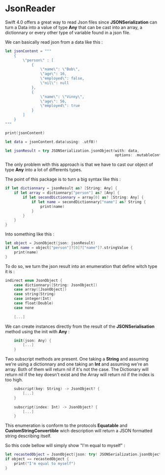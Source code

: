# JsonReader

Swift 4.0 offers a great way to read Json files since **JSONSerialization** can turn a Data into a value of type **Any** that can be cast into an array, a dictionnary or every other type of variable found in a json file.

We can basically read json from a data like this :

```swift
let jsonContent = """
    {
        \"person\" : [
            {
                \"name\": \"Bob\",
                \"age\": 16,
                \"employed\": false,
                \"nil\": null
            },
            {
                \"name\": \"Vinny\",
                \"age\": 56,
                \"employed\": true
            }
        ]
    }
"""

print(jsonContent)

let data = jsonContent.data(using: .utf8)!

let jsonResult = try JSONSerialization.jsonObject(with: data,
                                                  options: .mutableContainers)
```

The only problem with this approach is that we have to cast our object of type **Any** into a lot of differents types.

The point of this package is to turn a big syntax like this :

```swift
if let dictionnary = jsonResult as? [String: Any] {
    if let array = dictionnary["person"] as? [Any] {
        if let secondDictionnary = array[0] as? [String: Any] {
            if let name = secondDictionnary["name"] as? String {
                print(name)
            }
        }
    }
}
```

Into something like this :

```swift
let object = JsonObject(json: jsonResult)
if let name = object["person"]?[0]?["name"]?.stringValue {
    print(name)
}
```

To do so, we turn the json result into an enumeration that define witch type it is :
```swift
indirect enum JsonObject {
    case dictionnary([String: JsonObject])
    case array([JsonObject])
    case string(String)
    case integer(Int)
    case float(Double)
    case none
    
    [...]
```

We can create instances directly from the result of the **JSONSerialisation** method using the init with **Any** :

```swift
    init(json: Any) {
        [...]
    }
```

Two subscript methods are present. One taking a **String** and assuming we're using a dictionnary and one taking an **Int** and assuming we're an array. Both of them will return nil if it's not the case.
The Dictionary will return nil if the key doesn't exist and the Array will return nil if the index is too high.

```swift
    subscript(key: String) -> JsonObject? {
        [...]
    }
    
    subscript(index: Int) -> JsonObject? {
        [...]
    }
```

This enumeration is conform to the protocols **Equatable** and **CustomStringConvertible** wich description will return a JSON formatted string describing itself.

So this code bellow will simply show "I'm equal to myself" :

```swift
let recastedObject = JsonObject(json: try! JSONSerialization.jsonObject(with: object.description.data(using: .utf8)!, options: .allowFragments))
if object == recastedObject {
    print("I'm equal to myself")
}
```
